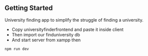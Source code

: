 ## Getting Started

University finding app to simplify the struggle of finding a university.

- Copy universityfinderfrontend and paste it inside client
- Then import our finduniversity db
- And start server from xampp then


```
npm run dev
```
